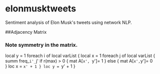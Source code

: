 # elonmusktweets
Sentiment analysis of Elon Musk's tweets using network NLP.

##Adjacency Matrix
### Note symmetry in the matrix. 
local y = 1
foreach i of local varList {
	local x = 1
	foreach j of local varList {
		summ freq_`i'_`j'
			if r(max) > 0 {
				mat A[`x', `y']= 1
			}
			else {
				mat A[`x',`y']= 0	
			}
		loc x = `x' + 1
		}
	loc y = `y' + 1
	}

